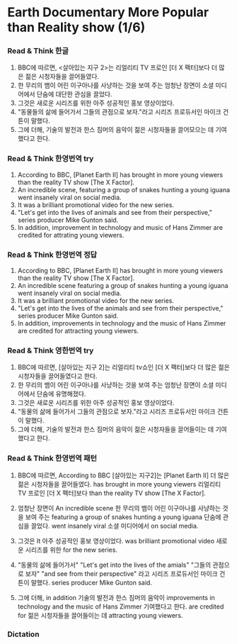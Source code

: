 # Earth Documentary More Popular than Reality show (1/6)

### Read & Think 한글
1) BBC에 따르면, <살아있는 지구 2>는 리얼리티 TV 프로인 [더 X 팩터]보다 더 많은 젊은 시청자들을 끌어들였다.  
2) 한 무리의 뱀이 어린 이구아나를 사냥하는 것을 보여 주는 엄청난 장면이 소셜 미디어에서 단숨에 대단한 관심을 끌었다.  
3) 그것은 새로운 시리즈를 위한 아주 성공적인 홍보 영상이었다.  
4) "동물들의 삶에 들어가서 그들의 관점으로 보자."라고 시리즈 프로듀서인 마이크 건튼이 말했다.  
5) 그에 더해, 기술의 발전과 한스 짐머의 음악이 젊은 시청자들을 끌어모으는 데 기여했다고 한다.

### Read & Think 한영번역 try
1) According to BBC, [Planet Earth II] has brought in more young viewers than the reality TV show [The X Factor].  
2) An incredible scene, featuring a group of snakes hunting a young iguana went insanely viral on social media.  
3) It was a brilliant promotional video for the new series.  
4) "Let's get into the lives of animals and see from their perspective," series producer Mike Gunton said.  
5) In addition, improvement in technology and music of Hans Zimmer are credited for attrating young viewers.  

### Read & Think 한영번역 정답
1) According to BBC, [Planet Earth II] has brought in more young viewers than the reality TV show [The X Factor].  
2) An incredible scene featuring a group of snakes hunting a young iguana went insanely viral on social media.  
3) It was a brilliant promotional video for the new series.  
4) "Let's get into the lives of the animals and see from their perspective," series producer Mike Gunton said.  
5) In addition, improvements in technology and the music of Hans Zimmer are credited for attracting young viewers.


### Read & Think 영한번역 try
1) BBC에 따르면, [살아있는 지구 2]는 리얼리티 tv쇼인 [더 X 팩터]보다 더 많은 젊은 시청자들을 끌어들였다고 한다.  
2) 한 무리의 뱀이 어린 이구아나를 사냥하는 것을 보여 주는 엄청난 장면이 소셜 미디어에서 단숨에 유명해졌다.  
3) 그것은 새로운 시리즈를 위한 아주 성공적인 홍보 영상이었다.  
4) "동물의 삶에 들어가서 그들의 관점으로 보자."라고 시리즈 프로듀서인 마이크 건튼이 말했다.  
5) 그에 더해, 기술의 발전과 한스 짐머의 음악이 젊은 시청자들을 끌어들이는 데 기여했다고 한다.  


### Read & Think 한영번역 패턴
1) BBC에 따르면, According to BBC [살아있는 지구2]는 [Planet Earth II] 더 많은 젊은 시청자들을 끌어들였다. has brought in more young viewers 리얼리티 TV 프로인 [더 X 팩터]보다 than the reality TV show [The X Factor].

2) 엄청난 장면이 An incredible scene 한 무리의 뱀이 어린 이구아나를 사냥하는 것을 보여 주는 featuring a group of snakes hunting a young iguana 단숨에 관심을 끌었다. went insanely viral 소셜 미디어에서 on social media.  

3) 그것은 It 아주 성공적인 홍보 영상이었다. was brilliant promotional video 새로운 시리즈를 위한 for the new series.

4) "동물의 삶에 들어가서" "Let's get into the lives of the amials" "그들의 관점으로 보자" "and see from their perspective" 라고 시리즈 프로듀서인 마이크 건튼이 말했다. series producer Mike Gunton said.

5) 그에 더해, in addition 기술의 발전과 한스 짐머의 음악이 improvements in technology and the music of Hans Zimmer 기여했다고 한다. are credited for 젊은 시청자들을 끌어들이는 데 attracting young viewers.

### Dictation

